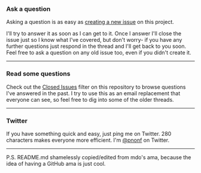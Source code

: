 ### Ask a question

Asking a question is as easy as
[creating a new issue](https://github.com/pratiknilange/ama/issues/new) on this
project.

I'll try to answer it as soon as I can get to it. Once I answer I'll close the
issue just so I know what I've covered, but don't worry- if you have any further
questions just respond in the thread and I'll get back to you soon. Feel free to
ask a question on any old issue too, even if you didn't create it.

---

### Read some questions

Check out the [Closed Issues](https://github.com/pratiknilange/ama/issues?sort=created&direction=desc&state=closed&page=1)
filter on this repository to browse questions I've answered in the past. I try
to use this as an email replacement that everyone can see, so feel free to dig
into some of the older threads.

---

### Twitter

If you have something quick and easy, just ping me on Twitter. 280 characters
makes everyone more efficient. I'm [@pnonf](https://twitter.com/pnonf) on
Twitter.

---

P.S. README.md shamelessly copied/edited from mdo's ama, because the idea of having a GitHub ama is just cool. 
